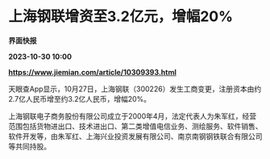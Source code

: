 # 上海钢联增资至3.2亿元，增幅20%
**界面快报**

**2023-10-30 10:00**

**https://www.jiemian.com/article/10309393.html**

天眼查App显示，10月27日，上海钢联（300226）发生工商变更，注册资本由约2.7亿人民币增至约3.2亿人民币，增幅20%。

上海钢联电子商务股份有限公司成立于2000年4月，法定代表人为朱军红，经营范围包括货物进出口、技术进出口、第二类增值电信业务、测绘服务、软件销售、软件开发等，由朱军红、上海兴业投资发展有限公司、南京南钢钢铁联合有限公司等共同持股。